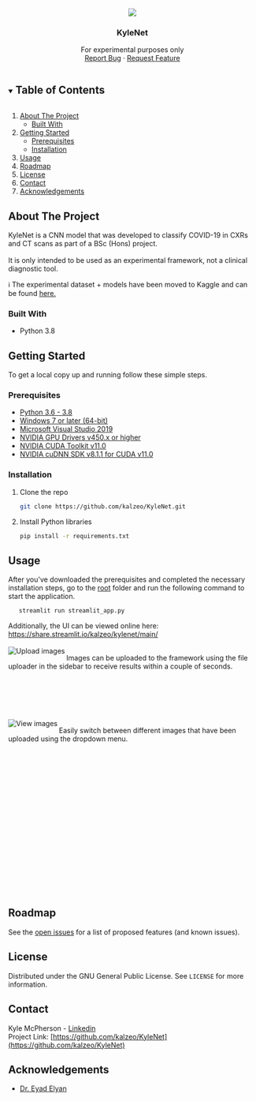 <!-- PROJECT LOGO -->
<br />
<p align="center"> 
  <img src="https://user-images.githubusercontent.com/5749422/113945678-b50dcd00-97fe-11eb-8846-71f9c9758784.png">
  <h3 align="center">KyleNet</h3>
  <p align="center">
    For experimental purposes only
    <br />
    <a href="https://github.com/kalzeo/KyleNet/issues">Report Bug</a>
    ·
    <a href="https://github.com/kalzeo/KyleNet/issues">Request Feature</a>
  </p>
</p>



<!-- TABLE OF CONTENTS -->
<details open="open">
  <summary><h2 style="display: inline-block">Table of Contents</h2></summary>
  <ol>
    <li>
      <a href="#about-the-project">About The Project</a>
      <ul>
        <li><a href="#built-with">Built With</a></li>
      </ul>
    </li>
    <li>
      <a href="#getting-started">Getting Started</a>
      <ul>
        <li><a href="#prerequisites">Prerequisites</a></li>
        <li><a href="#installation">Installation</a></li>
      </ul>
    </li>
    <li><a href="#usage">Usage</a></li>
    <li><a href="#roadmap">Roadmap</a></li>
    <li><a href="#license">License</a></li>
    <li><a href="#contact">Contact</a></li>
    <li><a href="#acknowledgements">Acknowledgements</a></li>
  </ol>
</details>



<!-- ABOUT THE PROJECT -->
## About The Project
KyleNet is a CNN model that was developed to classify COVID-19 in CXRs and CT scans as part of a BSc (Hons) project.
<br>
<br>
It is only intended to be used as an experimental framework, not a clinical diagnostic tool.

ℹ️ The experimental dataset + models have been moved to Kaggle and can be found [here.](https://www.kaggle.com/kylemcpherson/kylenet-experimental-dataset)

### Built With

* Python 3.8

<!-- GETTING STARTED -->
## Getting Started

To get a local copy up and running follow these simple steps.

### Prerequisites
* [Python 3.6 - 3.8](https://www.python.org/downloads/)
* [Windows 7 or later (64-bit)](https://www.microsoft.com/en-gb/software-download/)
* [Microsoft Visual Studio 2019](https://visualstudio.microsoft.com/downloads/)
* [NVIDIA GPU Drivers v450.x or higher](https://www.nvidia.com/Download/index.aspx)
* [NVIDIA CUDA Toolkit v11.0](https://developer.nvidia.com/cuda-11.0-update1-download-archive)
* [NVIDIA cuDNN SDK v8.1.1 for CUDA v11.0](https://developer.nvidia.com/rdp/cudnn-archive)

### Installation

1. Clone the repo
   ```sh
   git clone https://github.com/kalzeo/KyleNet.git
   ```
2. Install Python libraries
   ```sh
   pip install -r requirements.txt
   ```
   
<!-- USAGE EXAMPLES -->
## Usage
After you've downloaded the prerequisites and completed the necessary installation steps, go to the [root](https://github.com/kalzeo/KyleNet/) folder and run the following command to start the application.<br>
```sh
   streamlit run streamlit_app.py
   ```
Additionally, the UI can be viewed online here: https://share.streamlit.io/kalzeo/kylenet/main/
   <br>
   <br>
  <img align="left" src="https://user-images.githubusercontent.com/5749422/113944563-a1f9fd80-97fc-11eb-86ee-70ca578f914d.png" alt="Upload images">
  <p>Images can be uploaded to the framework using the file uploader in the sidebar to receive results within a couple of seconds.</p>
  <br><br><br><br><br>
  <img align="left" src="https://user-images.githubusercontent.com/5749422/113945145-a2df5f00-97fd-11eb-92e2-2da0beea3e77.png" alt="View images">
  <p>Easily switch between different images that have been uploaded using the dropdown menu.</p>
  <br><br><br><br><br><br><br><br><br><br><br><br><br><br><br><br><br>

<!-- ROADMAP -->
## Roadmap

See the [open issues](https://github.com/kalzeo/KyleNet/issues) for a list of proposed features (and known issues).

<!-- LICENSE -->
## License
Distributed under the GNU General Public License. See `LICENSE` for more information.

<!-- CONTACT -->
## Contact
Kyle McPherson - [Linkedin](https://www.linkedin.com/in/kyle-mcpherson-488b99182/)<br>
Project Link: [https://github.com/kalzeo/KyleNet](https://github.com/kalzeo/KyleNet)


<!-- ACKNOWLEDGEMENTS -->
## Acknowledgements
* [Dr. Eyad Elyan](https://orcid.org/0000-0002-8342-9026)
